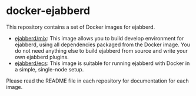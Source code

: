 # docker-ejabberd

This repository contains a set of Docker images for ejabberd.

- [ejabberd/mix](https://hub.docker.com/r/ejabberd/mix/): This image allows you to build develop
  environment for ejabberd, using all dependencies packaged from the Docker image. You do not
  need anything else to build ejabberd from source and write your own ejabberd plugins.
- [ejabberd/ecs](https://hub.docker.com/r/ejabberd/ecs/): This image is suitable for running
  ejabberd with Docker in a simple, single-node setup.

Please read the README file in each repository for documentation for each image.
